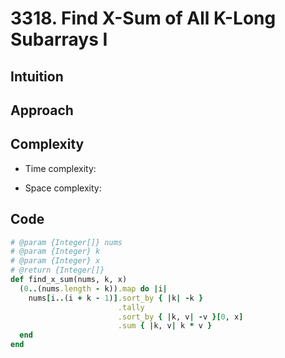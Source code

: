 # 3318. Find X-Sum of All K-Long Subarrays I

## Intuition

## Approach
<!-- Describe your approach to solving the problem. -->

## Complexity

- Time complexity:
<!-- Add your time complexity here, e.g. $$O(n)$$ -->

- Space complexity:
<!-- Add your space complexity here, e.g. $$O(n)$$ -->

## Code

```ruby
# @param {Integer[]} nums
# @param {Integer} k
# @param {Integer} x
# @return {Integer[]}
def find_x_sum(nums, k, x)
  (0..(nums.length - k)).map do |i|
    nums[i..(i + k - 1)].sort_by { |k| -k }
                        .tally
                        .sort_by { |k, v| -v }[0, x]
                        .sum { |k, v| k * v }
  end
end
```
